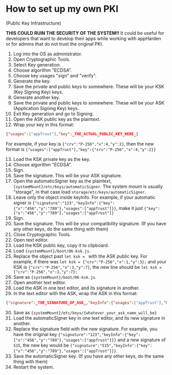 # How to set up my own PKI
(Public Key Infrastructure)

**THIS COULD RUIN THE SECURITY OF THE SYSTEM!!** It could be useful for developers that want to develop their apps while working with appHarden or for admins that do not trust the original PKI.

1. Log into the OS as administrator.
2. Open Cryptographic Tools.
3. Select Key generation.
4. Choose algorithm "ECDSA".    
5. Choose key usages "sign" and "verify".
6. Generate the key.
7. Save the private and public keys to somewhere. These will be your KSK (Key Signing Key) keys.
8. Generate another key.
9. Save the private and public keys to somewhere. These will be your ASK (Application Signing Key) keys.
10. Exit Key generation and go to Signing.
11. Open the ASK public key as the plaintext.
12. Wrap your key in this format:
```json
{"usages":["appTrust"],"key":_THE_ACTUAL_PUBLIC_KEY_HERE_}
```
For example, if your key is `{"crv":"P-256","x":4,"y":2}`, then the new format is `{"usages":["appTrust"],"key":{"crv":"P-256","x":4,"y":2}}`

13. Load the KSK private key as the key.
14. Choose algorithm "ECDSA".
15. Sign.
16. Save the signature. This will be your ASK signature.
17. Open the automaticSigner key as the plaintext, `{systemMount}/etc/keys/automaticSigner`. The system mount is usually "storage", in that case load `storage/etc/keys/automaticSigner`.
18. Leave only the object inside keyInfo. For example, if your automatic signer is `{"signature":"123","keyInfo":{"key":{"x":"456","y":"789"},"usages":["appTrust"]}}`, make it just `{"key":{"x":"456","y":"789"},"usages":["appTrust"]}`
19. Sign.
20. Save the signature. This will be your compatibility signature. (If you have any other keys, do the same thing with them)
21. Close Cryptographic Tools.
22. Open text editor.
23. Load the KSK public key, copy it to clipboard.
24. Load `{systemMount}/boot/06-ksk.js`.
25. Replace the object past `let ksk = ` with the ASK public key.
For example, if there was `let ksk = {"crv":"P-256","x":1,"y":3};` and your KSK is `{"crv":"P-256","x":3,"y":7}`, the new line should be `let ksk = {"crv":"P-256","x":3,"y":7};`
26. Save as `{systemMount}/boot/06-ksk.js`.
27. Open another text editor.
28. Load the ASK in one text editor, and its signature in another.
29. In the text editor with the ASK, wrap the ASK in this format:
```json
{"signature":_THE_SIGNATURE_OF_ASK_,"keyInfo":{"usages":["appTrust"],"key":_THE_ACTUAL_PUBLIC_KEY_HERE_}}
```
30. Save as `{systemMount}/etc/keys/{whatever_your_ask_name_will_be}`
31. Load the automaticSigner key in one text editor, and its new signature in another.
32. Replace the signature field with the new signature. For example, you have the original key `{"signature":"123","keyInfo":{"key":{"x":"456","y":"789"},"usages":["appTrust"]}}` and a new signature of `515`, the new key would be `{"signature":"515","keyInfo":{"key":{"x":"456","y":"789"},"usages":["appTrust"]}}`.
33. Save the automaticSigner key. (If you have any other keys, do the same thing with them)
34. Restart the system.